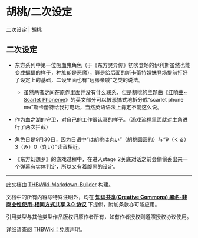 # 胡桃/二次设定

<!-- source html: G:\repos\THBWiki-Markdown-Builder\THBWikiMarkdown\Temp\main\0\0e\ns0%3A%E8%83%A1%E6%A1%83%2F%E4%BA%8C%E6%AC%A1%E8%AE%BE%E5%AE%9A.html -->

二次设定 | 胡桃

## 二次设定
- 东方系列中第一位吸血鬼角色（于《东方灵异传》初次登场的伊利斯虽然也能变成蝙蝠的样子，种族却是恶魔），算是给后面的斯卡蕾特姐妹登场提前打好了设定上的基础，二设里面也有“远房亲戚”之类的说法。
  - 虽然两者之间在原作里面并没有什么联系，但是胡桃的主题曲《[红响曲~ Scarlet Phoneme](./红响曲_～_Scarlet_Phoneme.md)》的英文部分可以被恶搞式地拆分成“scarlet phone me”斯卡蕾特给我打电话，当然英语语法上肯定不能这么说。

- 作为血之湖的守卫，对自己的工作很认真的样子。（游戏流程里面就对主角进行了两次拦截）
- 角色日是9月30日，因为日语中“は胡桃は丸い”（胡桃圆圆的）与“9（くる）3（み）0（丸い）”读音相近。
- 《东方幻想乡》的游戏过程中，在进入stage 2关底对话之前会偷偷丢出来一个弹幕有实体判定，所以又有着腹黑的设定。





---

此文档由 [THBWiki-Markdown-Builder](https://github.com/Delsin-Yu/THBWiki-Markdown-Builder) 构建。

文档中的所有内容除特殊注明外，均在 [**知识共享(Creative Commons) 署名-非商业性使用-相同方式共享 3.0 协议**](https://creativecommons.org/licenses/by-sa/3.0/deed.zh-hans) 下提供，附加条款亦可能应用。

引用类型与其他类型作品版权归原作者所有，如有作者授权则遵照授权协议使用。

详细请查阅 [THBWiki：免责声明](https://thbwiki.cc/THBWiki:%E5%85%8D%E8%B4%A3%E5%A3%B0%E6%98%8E)。

